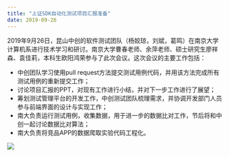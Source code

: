 ```yaml
---
title: "上证SDK自动化测试项目汇报准备"
date: 2019-09-26  
---
```



2019年9月26日，昆山中创的软件测试团队（杨姣琼，刘斌，葛鸣）在南京大学计算机系进行技术学习和研讨。南京大学曹春老师、余萍老师、硕士研究生廖祥森、袁佳莉，本科生欧阳鸿荣参与了此次会议。这次会议的主要工作包括：

- 中创团队学习使用pull request方法提交测试用例代码，并用该方法完成所有测试用例的重新提交工作；
- 讨论项目汇报的PPT，对现有工作进行小结，并对下一步工作进行了展望；
- 筹划测试管理平台的开发工作，中创测试团队梳理需求，并协调开发部门人员参与前端界面的设计与实现工作；
- 南大负责运行测试用例，收集数据，用于进一步的数据比对工作，节后将和中创一起讨论数据比对算法；
- 南大负责将竞品APP的数据爬取实验代码工程化。

![](http://cdn.njuics.cn/NJU926.jpg) 

